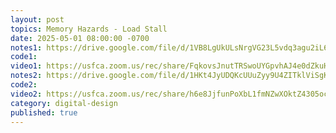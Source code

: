 ```yaml
---
layout: post
topics: Memory Hazards - Load Stall
date: 2025-05-01 08:00:00 -0700
notes1: https://drive.google.com/file/d/1VB8LgUkULsNrgVG23L5vdq3agu2iL6BW/view?usp=sharing
code1: 
video1: https://usfca.zoom.us/rec/share/FqkovsJnutTRSwoUYGpvhAJ4e0dZkuHMWgDTBVREv4dD-kIU9bZgw43o1Gcxuykm.d4J-41OL0NF_8mkX
notes2: https://drive.google.com/file/d/1HKt4JyUDQKcUUuZyy9U4ZITklViSgKGt/view?usp=sharing
code2: 
video2: https://usfca.zoom.us/rec/share/h6e8JjfunPoXbL1fmNZwXOktZ4305ocSRJLiyLSbEYt5UhCYOm78mVLn7GIMEnMX.FO2RzR6CIPRbLr8T
category: digital-design
published: true
---
```


